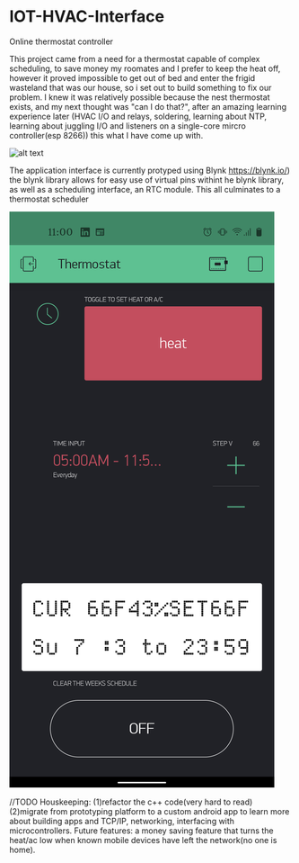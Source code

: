 # IOT-HVAC-Interface
 Online thermostat controller
 
  This project came from a need for a thermostat capable of complex scheduling, to save money my roomates and I prefer to keep the heat off, however it proved impossible to get out of bed and enter the frigid wasteland that was our house, so i set out to build something to fix our problem.
  I knew it was relatively possible because the nest thermostat exists, and my next thought was "can I do that?", after an amazing learning experience later (HVAC I/O and relays, soldering, learning about NTP, learning about juggling I/O and listeners on a single-core mircro controller(esp 8266)) this what I have come up with.
  
  ![alt text](https://github.com/dlsirna/IOT-HVAC-Interface/blob/main/prototype%20of%20thermostat.png)
 
 The application interface is currently protyped using Blynk https://blynk.io/) 
 the blynk library allows for easy use of virtual pins withint he blynk library, as well as a scheduling interface, an RTC module.
 This all culminates to a thermostat scheduler
 
 ![alt text](https://github.com/dlsirna/IOT-HVAC-Interface/blob/main/Blynk%20interface.png)
 
 
 
 
 //TODO
Houskeeping: (1)refactor the c++ code(very hard to read)  (2)migrate from prototyping platform to a custom android app to learn more about building apps and TCP/IP, networking, interfacing with microcontrollers.
Future features: a money saving feature that turns the heat/ac low when known mobile devices have left the network(no one is home).


